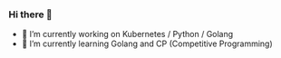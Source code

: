 ### Hi there 👋

- 🔭 I’m currently working on Kubernetes / Python / Golang
- 🌱 I’m currently learning Golang and CP (Competitive Programming)

<!--
**wookiist/wookiist** is a ✨ _special_ ✨ repository because its `README.md` (this file) appears on your GitHub profile.

Here are some ideas to get you started:

🔭 I’m currently working on Kubernetes / Python / Go
🌱 I’m currently learning Golang / Kubernetes
- 👯 I’m looking to collaborate on ...
- 🤔 I’m looking for help with ...
- 💬 Ask me about ...
- 📫 How to reach me: ...
- 😄 Pronouns: ...
- ⚡ Fun fact: ...
-->
